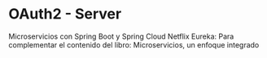# OAuth2 - Server
Microservicios con Spring Boot y Spring Cloud Netflix Eureka: Para complementar el contenido del libro: Microservicios, un enfoque integrado
